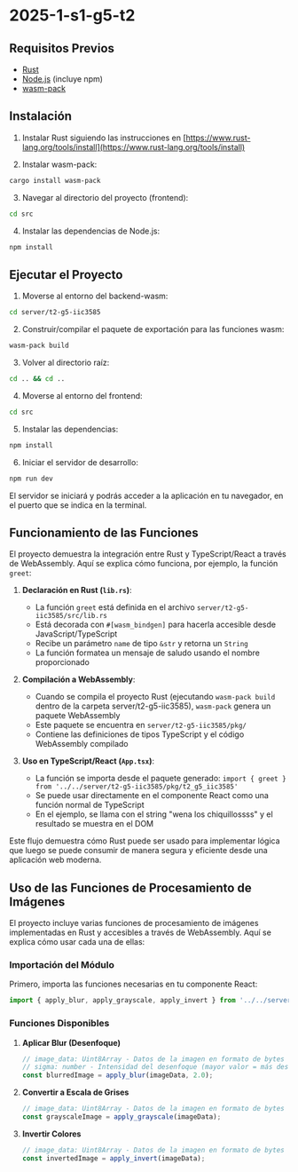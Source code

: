 # 2025-1-s1-g5-t2

## Requisitos Previos

- [Rust](https://www.rust-lang.org/tools/install)
- [Node.js](https://nodejs.org/) (incluye npm)
- [wasm-pack](https://rustwasm.github.io/wasm-pack/installer/)

## Instalación

1. Instalar Rust siguiendo las instrucciones en [https://www.rust-lang.org/tools/install](https://www.rust-lang.org/tools/install)

2. Instalar wasm-pack:
```bash
cargo install wasm-pack
```

3. Navegar al directorio del proyecto (frontend):
```bash
cd src
```

4. Instalar las dependencias de Node.js:
```bash
npm install
```

## Ejecutar el Proyecto

1. Moverse al entorno del backend-wasm:
```bash
cd server/t2-g5-iic3585
```

2. Construir/compilar el paquete de exportación para las funciones wasm:
```bash
wasm-pack build
```

3. Volver al directorio raíz:
```bash
cd .. && cd .. 
```

4. Moverse al entorno del frontend:
```bash
cd src
```

5. Instalar las dependencias:
```bash
npm install
```

6. Iniciar el servidor de desarrollo:
```bash
npm run dev
```

El servidor se iniciará y podrás acceder a la aplicación en tu navegador, en el puerto que se indica en la terminal.

## Funcionamiento de las Funciones

El proyecto demuestra la integración entre Rust y TypeScript/React a través de WebAssembly. Aquí se explica cómo funciona, por ejemplo, la función `greet`:

1. **Declaración en Rust (`lib.rs`)**:
   - La función `greet` está definida en el archivo `server/t2-g5-iic3585/src/lib.rs`
   - Está decorada con `#[wasm_bindgen]` para hacerla accesible desde JavaScript/TypeScript
   - Recibe un parámetro `name` de tipo `&str` y retorna un `String`
   - La función formatea un mensaje de saludo usando el nombre proporcionado

2. **Compilación a WebAssembly**:
   - Cuando se compila el proyecto Rust (ejecutando `wasm-pack build` dentro de la carpeta server/t2-g5-iic3585), `wasm-pack` genera un paquete WebAssembly
   - Este paquete se encuentra en `server/t2-g5-iic3585/pkg/`
   - Contiene las definiciones de tipos TypeScript y el código WebAssembly compilado

3. **Uso en TypeScript/React (`App.tsx`)**:
   - La función se importa desde el paquete generado: `import { greet } from '../../server/t2-g5-iic3585/pkg/t2_g5_iic3585'`
   - Se puede usar directamente en el componente React como una función normal de TypeScript
   - En el ejemplo, se llama con el string "wena los chiquillossss" y el resultado se muestra en el DOM

Este flujo demuestra cómo Rust puede ser usado para implementar lógica que luego se puede consumir de manera segura y eficiente desde una aplicación web moderna.

## Uso de las Funciones de Procesamiento de Imágenes

El proyecto incluye varias funciones de procesamiento de imágenes implementadas en Rust y accesibles a través de WebAssembly. Aquí se explica cómo usar cada una de ellas:

### Importación del Módulo

Primero, importa las funciones necesarias en tu componente React:

```typescript
import { apply_blur, apply_grayscale, apply_invert } from '../../server/t2-g5-iic3585/pkg/t2_g5_iic3585';
```

### Funciones Disponibles

1. **Aplicar Blur (Desenfoque)**
   ```typescript
   // image_data: Uint8Array - Datos de la imagen en formato de bytes
   // sigma: number - Intensidad del desenfoque (mayor valor = más desenfoque)
   const blurredImage = apply_blur(imageData, 2.0);
   ```

2. **Convertir a Escala de Grises**
   ```typescript
   // image_data: Uint8Array - Datos de la imagen en formato de bytes
   const grayscaleImage = apply_grayscale(imageData);
   ```

3. **Invertir Colores**
   ```typescript
   // image_data: Uint8Array - Datos de la imagen en formato de bytes
   const invertedImage = apply_invert(imageData);
   ```
